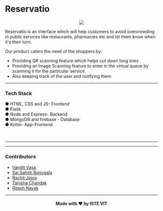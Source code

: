 # Reservatio

<p align="center"><a href="https://istevit.in/" target="_blank">
	<img src="https://ik.imagekit.io/pjbsfzv5ci/111881788-33353b80-89d8-11eb-9db1-746eba087b05_60cRdfJ_4C.png?updatedAt=1636800410212"> </a>
</p>

Reservatio is an interface which will help customers to avoid overcrowding in public services like restaurants, pharmacies etc and let them know when it's their turn.<br>

Our product caters the need of the shoppers by:<br>

<ul>
<li>Providing QR scanning feature which helps cut down long lines .</li>
<li>Providing an Image Scanning feature to enter in the virtual queue by scanning it for the particular service</li>
<li>Also keeping track of the user and notifying them</li>
</ul>

<hr>

 ### Tech Stack 

●	HTML, CSS and  JS- Frontend<br>
●	Flask<br>
●	Node and Express- Backend<br>
●	MongoDB and firebase - Database<br>
●	Kotlin- App-Frontend<br>
<br>
<br>
  <hr>
  
 <hr>

 ### Contributors

- <a href="https://github.com/vendz">Vandit Vasa</a>
- <a href="https://github.com/sai-sahith7">Sai Sahith Bonugala</a>
- <a href="https://github.com/rachitjajoo">Rachit Jajoo</a>
- <a href="https://github.com/tchandak03">Tanisha Chandak</a>
- <a href="https://github.com/">Ritesh Nayak</a>

 <hr>

<h4 align="center">Made with ❤️ by ISTE VIT </h4>
